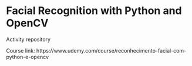 <h1>Facial Recognition with Python and OpenCV</h1>
<p>Activity repository</p>
<p>Course link: https://www.udemy.com/course/reconhecimento-facial-com-python-e-opencv</p>
